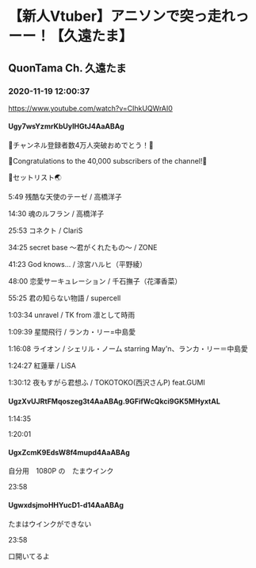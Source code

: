 # 【新人Vtuber】アニソンで突っ走れっーー！【久遠たま】

## QuonTama Ch. 久遠たま

### 2020-11-19 12:00:37

https://www.youtube.com/watch?v=CIhkUQWrAI0

#### Ugy7wsYzmrKbUylHGtJ4AaABAg

🎉チャンネル登録者数4万人突破おめでとう！🎉

🎉Congratulations to the 40,000 subscribers of the channel!🎉



🥚セットリスト🌏



5:49 残酷な天使のテーゼ / 高橋洋子

14:30 魂のルフラン / 高橋洋子

25:53 コネクト / ClariS

34:25 secret base ～君がくれたもの～ / ZONE

41:23 God knows... / 涼宮ハルヒ（平野綾）

48:00 恋愛サーキュレーション / 千石撫子（花澤香菜）

55:25 君の知らない物語 / supercell

1:03:34 unravel / TK from 凛として時雨

1:09:39 星間飛行 / ランカ・リー=中島愛

1:16:08 ライオン / シェリル・ノーム starring May'n、ランカ・リー＝中島愛

1:24:27 紅蓮華 / LiSA

1:30:12 夜もすがら君想ふ / TOKOTOKO(西沢さんP) feat.GUMI



#### UgzXvUJRtFMqoszeg3t4AaABAg.9GFifWcQkci9GK5MHyxtAL

1:14:35

1:20:01



#### UgxZcmK9EdsW8f4mupd4AaABAg

自分用　1080P の　たまウインク

23:58



#### UgwxdsjmoHHYucD1-d14AaABAg

たまはウインクができない





23:58



口開いてるよ

